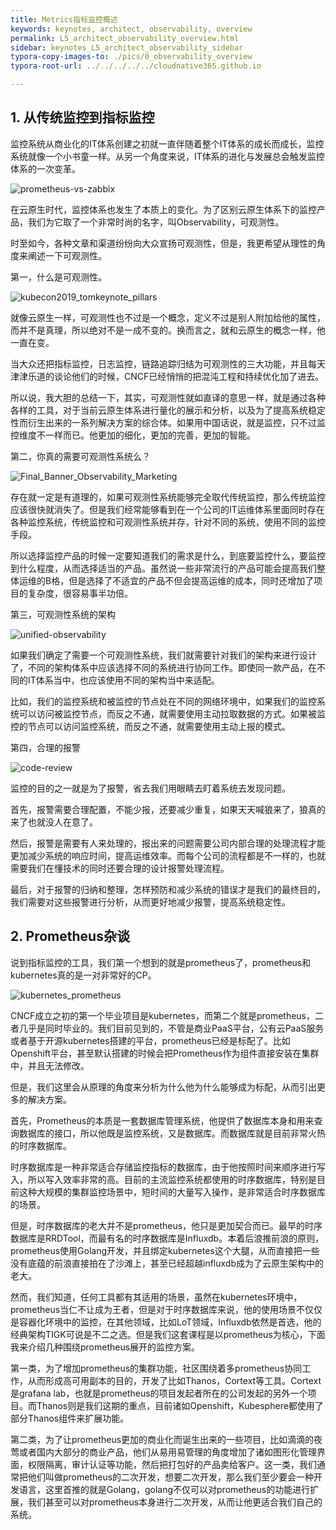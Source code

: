 ```yaml
---
title: Metrics指标监控概述
keywords: keynotes, architect, observability, overview
permalink: L5_architect_observability_overview.html
sidebar: keynotes_L5_architect_observability_sidebar
typora-copy-images-to: ./pics/0_observability_overview
typora-root-url: ../../../../../cloudnative365.github.io

---
```


## 1.  从传统监控到指标监控

监控系统从商业化的IT体系创建之初就一直伴随着整个IT体系的成长而成长，监控系统就像一个小书童一样。从另一个角度来说，IT体系的进化与发展总会触发监控体系的一次变革。



![prometheus-vs-zabbix](/pages/keynotes/L5_architect_observability/1_Metrics/pics/0_observability_overview/prometheus-vs-zabbix.webp)



在云原生时代，监控体系也发生了本质上的变化。为了区别云原生体系下的监控产品，我们为它取了一个非常时尚的名字，叫Observability，可观测性。



时至如今，各种文章和渠道纷纷向大众宣扬可观测性，但是，我更希望从理性的角度来阐述一下可观测性。



第一，什么是可观测性。



![kubecon2019_tomkeynote_pillars](/pages/keynotes/L5_architect_observability/1_Metrics/pics/0_observability_overview/kubecon2019_tomkeynote_pillars.png)



就像云原生一样，可观测性也不过是一个概念，定义不过是别人附加给他的属性，而并不是真理，所以绝对不是一成不变的。换而言之，就和云原生的概念一样，他一直在变。



当大众还把指标监控，日志监控，链路追踪归结为可观测性的三大功能，并且每天津津乐道的谈论他们的时候，CNCF已经悄悄的把混沌工程和持续优化加了进去。



所以说，我大胆的总结一下，其实，可观测性就如直译的意思一样，就是通过各种各样的工具，对于当前云原生体系进行量化的展示和分析，以及为了提高系统稳定性而衍生出来的一系列解决方案的综合体。如果用中国话说，就是监控，只不过监控维度不一样而已。他更加的细化，更加的完善，更加的智能。



第二，你真的需要可观测性系统么？



![Final_Banner_Observability_Marketing](/pages/keynotes/L5_architect_observability/1_Metrics/pics/0_observability_overview/Final_Banner_Observability_Marketing.webp)



存在就一定是有道理的，如果可观测性系统能够完全取代传统监控，那么传统监控应该很快就消失了。但是我们经常能够看到在一个公司的IT运维体系里面同时存在各种监控系统，传统监控和可观测性系统并存，针对不同的系统，使用不同的监控手段。



所以选择监控产品的时候一定要知道我们的需求是什么，到底要监控什么，要监控到什么程度，从而选择适当的产品。虽然说一些非常流行的产品可能会提高我们整体运维的B格，但是选择了不适宜的产品不但会提高运维的成本，同时还增加了项目的复杂度，很容易事半功倍。



第三，可观测性系统的架构



![unified-observability](/pages/keynotes/L5_architect_observability/1_Metrics/pics/0_observability_overview/unified-observability.png)



如果我们确定了需要一个可观测性系统，我们就需要针对我们的架构来进行设计了，不同的架构体系中应该选择不同的系统进行协同工作。即使同一款产品，在不同的IT体系当中，也应该使用不同的架构当中来适配。



比如，我们的监控系统和被监控的节点处在不同的网络环境中，如果我们的监控系统可以访问被监控节点，而反之不通，就需要使用主动拉取数据的方式。如果被监控的节点可以访问监控系统，而反之不通，就需要使用主动上报的模式。



第四，合理的报警



![code-review](/pages/keynotes/L5_architect_observability/1_Metrics/pics/0_observability_overview/code-review.png)



监控的目的之一就是为了报警，省去我们用眼睛去盯着系统去发现问题。



首先，报警需要合理配置，不能少报，还要减少重复，如果天天喊狼来了，狼真的来了也就没人在意了。



然后，报警是需要有人来处理的，报出来的问题需要公司内部合理的处理流程才能更加减少系统的响应时间，提高运维效率。而每个公司的流程都是不一样的，也就需要我们在懂技术的同时还要合理的设计报警处理流程。



最后，对于报警的归纳和整理，怎样预防和减少系统的错误才是我们的最终目的，我们需要对这些报警进行分析，从而更好地减少报警，提高系统稳定性。

## 2. Prometheus杂谈

说到指标监控的工具，我们第一个想到的就是prometheus了，prometheus和kubernetes真的是一对非常好的CP。



![kubernetes_prometheus](/pages/keynotes/L5_architect_observability/1_Metrics/pics/0_observability_overview/kubernetes_prometheus.webp)



CNCF成立之初的第一个毕业项目是kubernetes，而第二个就是prometheus，二者几乎是同时毕业的。我们目前见到的，不管是商业PaaS平台，公有云PaaS服务或者基于开源kubernetes搭建的平台，prometheus已经是标配了。比如Openshift平台，甚至默认搭建的时候会把Prometheus作为组件直接安装在集群中，并且无法修改。



但是，我们这里会从原理的角度来分析为什么他为什么能够成为标配，从而引出更多的解决方案。



首先，Prometheus的本质是一套数据库管理系统，他提供了数据库本身和用来查询数据库的接口，所以他既是监控系统，又是数据库。而数据库就是目前非常火热的时序数据库。



时序数据库是一种非常适合存储监控指标的数据库，由于他按照时间来顺序进行写入，所以写入效率非常的高。目前的主流监控系统都使用的时序数据库，特别是目前这种大规模的集群监控场景中，短时间的大量写入操作，是非常适合时序数据库的场景。



但是，时序数据库的老大并不是prometheus，他只是更加契合而已。最早的时序数据库是RRDTool，而最有名的时序数据库是Influxdb。本着后浪推前浪的原则，prometheus使用Golang开发，并且绑定kubernetes这个大腿，从而直接把一些没有底蕴的前浪直接拍在了沙滩上，甚至已经超越influxdb成为了云原生架构中的老大。



然而，我们知道，任何工具都有其适用的场景，虽然在kubernetes环境中，prometheus当仁不让成为王者，但是对于时序数据库来说，他的使用场景不仅仅是容器化环境中的监控，在其他领域，比如LoT领域，Influxdb依然是首选，他的经典架构TIGK可说是不二之选。但是我们这套课程是以prometheus为核心，下面我来介绍几种围绕prometheus展开的监控方案。



第一类，为了增加prometheus的集群功能，社区围绕着多prometheus协同工作，从而形成高可用副本的目的，开发了比如Thanos，Cortext等工具。Cortext是grafana lab，也就是prometheus的项目发起者所在的公司发起的另外一个项目。而Thanos则是我们这期的重点，目前诸如Openshift，Kubesphere都使用了部分Thanos组件来扩展功能。



第二类，为了让prometheus更加的商业化而诞生出来的一些项目，比如滴滴的夜莺或者国内大部分的商业产品，他们从易用易管理的角度增加了诸如图形化管理界面，权限隔离，审计认证等功能，然后把打包好的产品卖给客户。这一类，我们通常把他们叫做prometheus的二次开发，想要二次开发，那么我们至少要会一种开发语言，这里首推的就是Golang，golang不仅可以对prometheus的功能进行扩展，我们甚至可以对prometheus本身进行二次开发，从而让他更适合我们自己的系统。